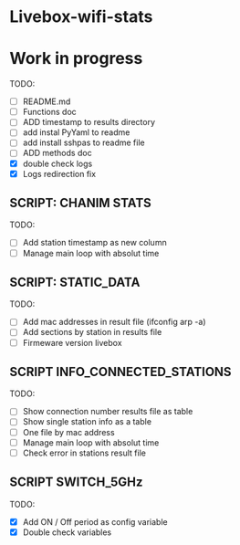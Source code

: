 # Livebox-wifi-stats

# Work in progress

TODO:

- [ ] README.md
- [ ] Functions doc
- [ ] ADD timestamp to results directory
- [ ] add instal PyYaml to readme
- [ ] add install sshpas to readme file
- [ ] ADD methods doc
- [X] double check logs
- [X] Logs redirection fix

## SCRIPT: CHANIM STATS

TODO:

- [ ] Add station timestamp as new column
- [ ] Manage main loop with absolut time

## SCRIPT: STATIC_DATA

TODO:

- [ ] Add mac addresses in result file (ifconfig arp -a)
- [ ] Add sections by station in results file
- [ ] Firmeware version livebox

## SCRIPT INFO_CONNECTED_STATIONS

TODO:

- [ ] Show connection number results file as table
- [ ] Show single station info as a table
- [ ] One file by mac address
- [ ] Manage main loop with absolut time
- [ ] Check error in stations result file

## SCRIPT SWITCH_5GHz

TODO:

- [X] Add ON / Off period as config variable
- [X] Double check variables
